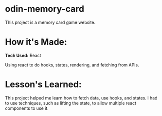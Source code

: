 # odin-memory-card

This project is a memory card game website.

# How it's Made:

**Tech Used:** React

Using react to do hooks, states, rendering, and fetching from APIs.

# Lesson's Learned:

This project helped me learn how to fetch data, use hooks, and states. I had to use techniques, such as lifting the state, to allow multiple react components to use it.
